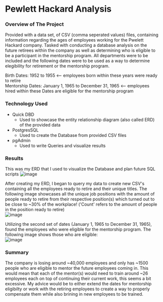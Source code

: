 # Pewlett Hackard Analysis

### Overview of The Project

Provided with a data set, of CSV (comma seperated values) files, containing information regarding the ages of employees working for the Pwelett Hackard company. Tasked with conducting a database analysis on the future retirees within the company as well as determining who is eligible to be a participant in the mentorship program. All departments were to be included and the following dates were to be used as a way to determine elegibility for retirement or the mentorship program.

Birth Dates: 1952 to 1955 <-- employees born within these years were ready to retire <br />
Mentorship Dates: January 1, 1965 to December 31, 1965 <-- employees hired within these Dates are eligible for the mentorship program

### Technology Used
- Quick DBD
  - Used to showcase the entity relationship diagram (also called ERD) of the provided data 
- PostgresSQL
  - Used to create the Database from provided CSV files
- pgAdmin
  - Used to write Queries and visualize results

### Results
This was my ERD that I used to visualize the Database and plan future SQL scripts
![image](https://github.com/PeijaEn/Pwelett-Hackard-Analysis/blob/main/Pewlett-Hackard-Analysis/Resources/EmployeeDB.png?raw=true)

After creating my ERD, I began to query my data to create new CSV's containing all the employees ready to retire and their unique titles. The following image showcases all the unique job positions with the amount of people ready to retire from their respective position(s) which turned out to be close to ~30% of the workplace! ('Count' refers to the amount of people in the position ready to retire) <br />
![image](https://github.com/PeijaEn/Pwelett-Hackard-Analysis/blob/main/Pewlett-Hackard-Analysis/Resources/mod7-3.png?raw=true)

Utilizing the second set of dates (January 1, 1965 to December 31, 1965), found the employees who were eligible for the mentorship program. The following image shows those who are eligible: <br />
![image](https://github.com/PeijaEn/Pwelett-Hackard-Analysis/blob/main/Pewlett-Hackard-Analysis/Resources/mod7-4.png?raw=true)

### Summary
The company is losing around ~40,000 employees and only has ~1500 people who are eligible to mentor the future employees coming in. This would mean that each of the mentor(s) would need to train around ~26 employees each on top of continuing their current work, this seems a bit excessive. My advice would be to either extend the dates for mentorship eligibilty or work with the retiring employees to create a way to properly compensate them while also brining in new employees to be trained.
